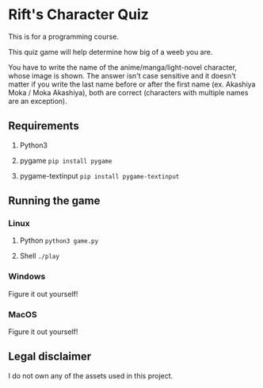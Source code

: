 # Rift's Character Quiz

This is for a programming course.

This quiz game will help determine how big of a weeb you are.

You have to write the name of the anime/manga/light-novel character, whose image is shown. The answer isn't case sensitive and it doesn't matter if you write the last name before or after the first name (ex. Akashiya Moka / Moka Akashiya), both are correct (characters with multiple names are an exception).

## Requirements

1. Python3

2. pygame `pip install pygame`

3. pygame-textinput `pip install pygame-textinput`

## Running the game

### Linux

1. Python `python3 game.py`

2. Shell `./play`

### Windows

Figure it out yourself!

### MacOS

Figure it out yourself!


## Legal disclaimer

I do not own any of the assets used in this project.